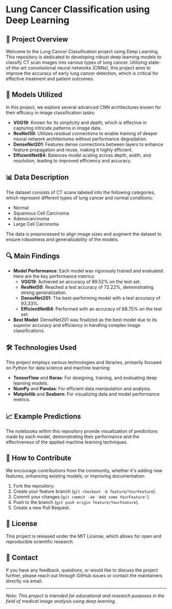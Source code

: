 # Lung Cancer Classification using Deep Learning

## 🚀 Project Overview
Welcome to the Lung Cancer Classification project using Deep Learning. This repository is dedicated to developing robust deep learning models to classify CT scan images into various types of lung cancer. Utilizing state-of-the-art convolutional neural networks (CNNs), this project aims to improve the accuracy of early lung cancer detection, which is critical for effective treatment and patient outcomes.

## 🧠 Models Utilized
In this project, we explore several advanced CNN architectures known for their efficacy in image classification tasks:
- **VGG19**: Known for its simplicity and depth, which is effective in capturing intricate patterns in image data.
- **ResNet50**: Utilizes residual connections to enable training of deeper neural network architectures without performance degradation.
- **DenseNet201**: Features dense connections between layers to enhance feature propagation and reuse, making it highly efficient.
- **EfficientNetB4**: Balances model scaling across depth, width, and resolution, leading to improved efficiency and accuracy.

## 📊 Data Description
The dataset consists of CT scans labeled into the following categories, which represent different types of lung cancer and normal conditions:
- Normal
- Squamous Cell Carcinoma
- Adenocarcinoma
- Large Cell Carcinoma

The data is preprocessed to align image sizes and augment the dataset to ensure robustness and generalizability of the models.

## 🔍 Main Findings
- **Model Performance**: Each model was rigorously trained and evaluated. Here are the key performance metrics:
  - **VGG19**: Achieved an accuracy of 89.52% on the test set.
  - **ResNet50**: Reached a test accuracy of 72.22%, demonstrating strong generalization.
  - **DenseNet201**: The best-performing model with a test accuracy of 93.33%.
  - **EfficientNetB4**: Performed with an accuracy of 68.75% on the test set.
- **Best Model**: DenseNet201 was finalized as the best model due to its superior accuracy and efficiency in handling complex image classifications.

## 🛠 Technologies Used
This project employs various technologies and libraries, primarily focused on Python for data science and machine learning:
- **TensorFlow** and **Keras**: For designing, training, and evaluating deep learning models.
- **NumPy** and **Pandas**: For efficient data manipulation and analysis.
- **Matplotlib** and **Seaborn**: For visualizing data and model performance metrics.

## 📈 Example Predictions
The notebooks within this repository provide visualization of predictions made by each model, demonstrating their performance and the effectiveness of the applied machine learning techniques.

## 🌟 How to Contribute
We encourage contributions from the community, whether it's adding new features, enhancing existing models, or improving documentation:
1. Fork the repository.
2. Create your feature branch (`git checkout -b feature/YourFeature`).
3. Commit your changes (`git commit -am 'Add some YourFeature'`).
4. Push to the branch (`git push origin feature/YourFeature`).
5. Create a new Pull Request.

## 📝 License
This project is released under the MIT License, which allows for open and reproducible scientific research.

## 📩 Contact
If you have any feedback, questions, or would like to discuss the project further, please reach out through GitHub issues or contact the maintainers directly via email.

---
*Note: This project is intended for educational and research purposes in the field of medical image analysis using deep learning.*
